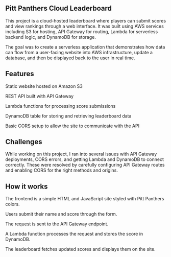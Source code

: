 ## Pitt Panthers Cloud Leaderboard

This project is a cloud-hosted leaderboard where players can submit scores and view rankings through a web interface. It was built using AWS services including S3 for hosting, API Gateway for routing, Lambda for serverless backend logic, and DynamoDB for storage.

The goal was to create a serverless application that demonstrates how data can flow from a user-facing website into AWS infrastructure, update a database, and then be displayed back to the user in real time.

## Features

Static website hosted on Amazon S3

REST API built with API Gateway

Lambda functions for processing score submissions

DynamoDB table for storing and retrieving leaderboard data

Basic CORS setup to allow the site to communicate with the API

## Challenges

While working on this project, I ran into several issues with API Gateway deployments, CORS errors, and getting Lambda and DynamoDB to connect correctly. These were resolved by carefully configuring API Gateway routes and enabling CORS for the right methods and origins.

## How it works

The frontend is a simple HTML and JavaScript site styled with Pitt Panthers colors.

Users submit their name and score through the form.

The request is sent to the API Gateway endpoint.

A Lambda function processes the request and stores the score in DynamoDB.

The leaderboard fetches updated scores and displays them on the site.
